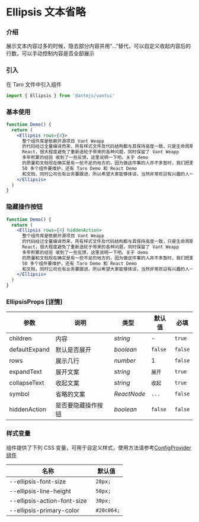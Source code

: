 # Ellipsis 文本省略

### 介绍

展示文本内容过多的时候，隐去部分内容并用“…”替代，可以自定义收起内容后的行数，可以手动控制内容是否全部展示

### 引入

在 Taro 文件中引入组件

```jsx
import { Ellipsis } from '@antmjs/vantui'
```

### 基本使用

```jsx
function Demo() {
  return (
    <Ellipsis rows={4}>
      整个组件库是依赖开源项目 Vant Weapp
      的代码经过全量编译而来，所有样式文件及代码结构都与其保持高度一致，只是生命周期经过改造使其支持
      React，很大程度避免了重新造轮子带来的各种问题，同时保留了 Vant Weapp
      多年积累的经验 收到了一些反馈，这里说明一下吧。关于 demo
      的质量和文档现在确实是有一些不足的地方的，因为做这件事的人并不多暂时，我们把更多的精力放在了组件本身，确保大家在实际的应用中能够更少的被中断。目前除了
      50 多个组件要维护，还有 Taro Demo 和 React Demo
      和文档，同时公司也有业务要跟进，所以希望大家能够体谅，当然非常欢迎有兴趣的人一起来完善它！
    </Ellipsis>
  )
}
```

### 隐藏操作按钮

```jsx
function Demo() {
  return (
    <Ellipsis rows={4} hiddenAction>
      整个组件库是依赖开源项目 Vant Weapp
      的代码经过全量编译而来，所有样式文件及代码结构都与其保持高度一致，只是生命周期经过改造使其支持
      React，很大程度避免了重新造轮子带来的各种问题，同时保留了 Vant Weapp
      多年积累的经验 收到了一些反馈，这里说明一下吧。关于 demo
      的质量和文档现在确实是有一些不足的地方的，因为做这件事的人并不多暂时，我们把更多的精力放在了组件本身，确保大家在实际的应用中能够更少的被中断。目前除了
      50 多个组件要维护，还有 Taro Demo 和 React Demo
      和文档，同时公司也有业务要跟进，所以希望大家能够体谅，当然非常欢迎有兴趣的人一起来完善它！
    </Ellipsis>
  )
}
```

### EllipsisProps [[详情]](https://github.com/AntmJS/vantui/tree/main/packages/vantui/types/ellipsis.d.ts)

| 参数          | 说明               | 类型                         | 默认值  | 必填    |
| ------------- | ------------------ | ---------------------------- | ------- | ------- |
| children      | 内容               | _&nbsp;&nbsp;string<br/>_    | -       | `true`  |
| defaultExpand | 默认是否展开       | _&nbsp;&nbsp;boolean<br/>_   | `false` | `false` |
| rows          | 展示几行           | _&nbsp;&nbsp;number<br/>_    | 1       | `false` |
| expandText    | 展开文案           | _&nbsp;&nbsp;string<br/>_    | `展开`  | `true`  |
| collapseText  | 收起文案           | _&nbsp;&nbsp;string<br/>_    | `收起`  | `true`  |
| symbol        | 省略的文案         | _&nbsp;&nbsp;ReactNode<br/>_ | `...`   | `false` |
| hiddenAction  | 是否要隐藏操作按钮 | _&nbsp;&nbsp;boolean<br/>_   | `false` | `false` |

### 样式变量

组件提供了下列 CSS 变量，可用于自定义样式，使用方法请参考[ConfigProvider 组件](https://antmjs.github.io/vantui/#/config-provider)

| 名称                        | 默认值      |
| --------------------------- | ----------- |
| --ellipsis-font-size        | ` 28px;`    |
| --ellipsis-line-height      | ` 50px;`    |
| --ellipsis-action-font-size | ` 30px;`    |
| --ellipsis-primary-color    | ` #20c064;` |
